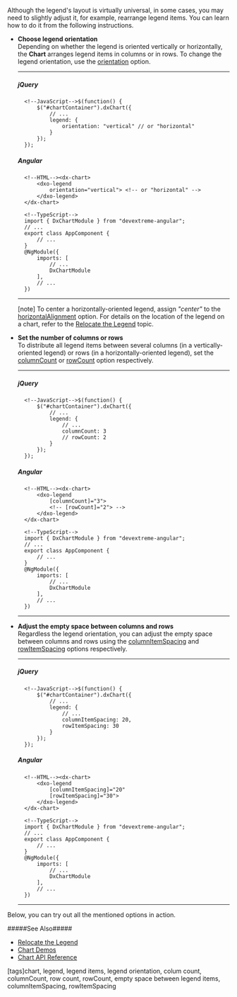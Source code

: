 Although the legend's layout is virtually universal, in some cases, you may need to slightly adjust it, for example, rearrange legend items. You can learn how to do it from the following instructions.

- **Choose legend orientation**        
Depending on whether the legend is oriented vertically or horizontally, the **Chart** arranges legend items in columns or in rows. To change the legend orientation, use the [orientation](/api-reference/20%20Data%20Visualization%20Widgets/BaseChart/1%20Configuration/legend/orientation.md '/Documentation/ApiReference/Data_Visualization_Widgets/dxChart/Configuration/legend/#orientation') option.

    ---
    ##### jQuery

        <!--JavaScript-->$(function() {
            $("#chartContainer").dxChart({
                // ...
                legend: {
                    orientation: "vertical" // or "horizontal"
                }
            });
        });

    ##### Angular

        <!--HTML--><dx-chart>
            <dxo-legend
                orientation="vertical"> <!-- or "horizontal" -->
            </dxo-legend>
        </dx-chart>

        <!--TypeScript-->
        import { DxChartModule } from "devextreme-angular";
        // ...
        export class AppComponent {
            // ...
        }
        @NgModule({
            imports: [
                // ...
                DxChartModule
            ],
            // ...
        })

    ---

    [note] To center a horizontally-oriented legend, assign *"center"* to the [horizontalAlignment](/api-reference/20%20Data%20Visualization%20Widgets/BaseChart/1%20Configuration/legend/horizontalAlignment.md '/Documentation/ApiReference/Data_Visualization_Widgets/dxChart/Configuration/legend/#horizontalAlignment') option. For details on the location of the legend on a chart, refer to the [Relocate the Legend](/concepts/05%20Widgets/Chart/35%20Legend/10%20Relocate%20the%20Legend.md '/Documentation/Guide/Widgets/Chart/Legend/Relocate_the_Legend/') topic.

- **Set the number of columns or rows**     
To distribute all legend items between several columns (in a vertically-oriented legend) or rows (in a horizontally-oriented legend), set the [columnCount](/api-reference/20%20Data%20Visualization%20Widgets/BaseChart/1%20Configuration/legend/columnCount.md '/Documentation/ApiReference/Data_Visualization_Widgets/dxChart/Configuration/legend/#columnCount') or [rowCount](/api-reference/20%20Data%20Visualization%20Widgets/BaseChart/1%20Configuration/legend/rowCount.md '/Documentation/ApiReference/Data_Visualization_Widgets/dxChart/Configuration/legend/#rowCount') option respectively.

    ---
    ##### jQuery

        <!--JavaScript-->$(function() {
            $("#chartContainer").dxChart({
                // ...
                legend: {
                    // ...
                    columnCount: 3
                    // rowCount: 2
                }
            });
        });

    ##### Angular

        <!--HTML--><dx-chart>
            <dxo-legend
                [columnCount]="3">
                <!-- [rowCount]="2"> -->
            </dxo-legend>
        </dx-chart>

        <!--TypeScript-->
        import { DxChartModule } from "devextreme-angular";
        // ...
        export class AppComponent {
            // ...
        }
        @NgModule({
            imports: [
                // ...
                DxChartModule
            ],
            // ...
        })

    ---

- **Adjust the empty space between columns and rows**         
Regardless the legend orientation, you can adjust the empty space between columns and rows using the [columnItemSpacing](/api-reference/20%20Data%20Visualization%20Widgets/BaseChart/1%20Configuration/legend/columnItemSpacing.md '/Documentation/ApiReference/Data_Visualization_Widgets/dxChart/Configuration/legend/#columnItemSpacing') and [rowItemSpacing](/api-reference/20%20Data%20Visualization%20Widgets/BaseChart/1%20Configuration/legend/rowItemSpacing.md '/Documentation/ApiReference/Data_Visualization_Widgets/dxChart/Configuration/legend/#rowItemSpacing') options respectively.

    ---
    ##### jQuery

        <!--JavaScript-->$(function() {
            $("#chartContainer").dxChart({
                // ...
                legend: {
                    // ...
                    columnItemSpacing: 20,
                    rowItemSpacing: 30
                }
            });
        });

    ##### Angular

        <!--HTML--><dx-chart>
            <dxo-legend
                [columnItemSpacing]="20"
                [rowItemSpacing]="30">
            </dxo-legend>
        </dx-chart>

        <!--TypeScript-->
        import { DxChartModule } from "devextreme-angular";
        // ...
        export class AppComponent {
            // ...
        }
        @NgModule({
            imports: [
                // ...
                DxChartModule
            ],
            // ...
        })

    ---

Below, you can try out all the mentioned options in action.

<div class="simulator-desktop-container" data-view="/Content/Applications/18_1/DataVisualization/Guides/Legend/rearrangeLegendItems.html, /Content/Applications/18_1/DataVisualization/Guides/Legend/rearrangeLegendItems.js, /Content/Applications/18_1/DataVisualization/Guides/Legend/rearrangeLegendItems.css"></div>

#####See Also#####
- [Relocate the Legend](/concepts/05%20Widgets/Chart/35%20Legend/10%20Relocate%20the%20Legend.md '/Documentation/Guide/Widgets/Chart/Legend/Relocate_the_Legend/')
- [Chart Demos](https://js.devexpress.com/Demos/WidgetsGallery/Demo/Charts/StepLine/jQuery/Light)
- [Chart API Reference](/api-reference/20%20Data%20Visualization%20Widgets/dxChart '/Documentation/ApiReference/Data_Visualization_Widgets/dxChart/')

[tags]chart, legend, legend items, legend orientation, colum count, columnCount, row count, rowCount, empty space between legend items, columnItemSpacing, rowItemSpacing
